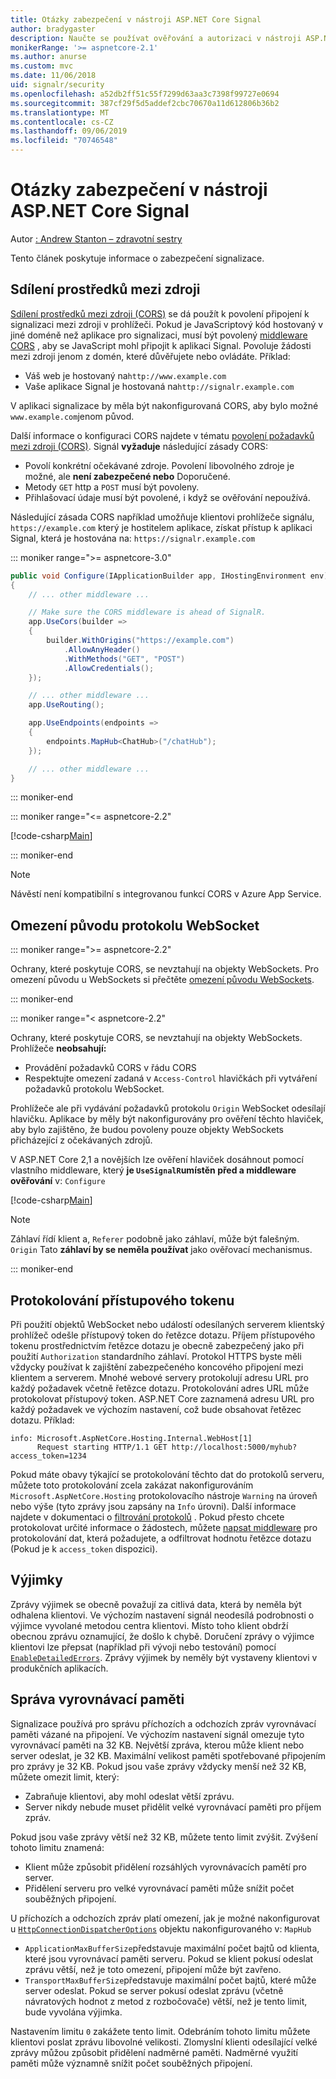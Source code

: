 ```yaml
---
title: Otázky zabezpečení v nástroji ASP.NET Core Signal
author: bradygaster
description: Naučte se používat ověřování a autorizaci v nástroji ASP.NET Core Signal.
monikerRange: '>= aspnetcore-2.1'
ms.author: anurse
ms.custom: mvc
ms.date: 11/06/2018
uid: signalr/security
ms.openlocfilehash: a52db2ff51c55f7299d63aa3c7398f99727e0694
ms.sourcegitcommit: 387cf29f5d5addef2cbc70670a11d612806b36b2
ms.translationtype: MT
ms.contentlocale: cs-CZ
ms.lasthandoff: 09/06/2019
ms.locfileid: "70746548"
---
```

# <a name="security-considerations-in-aspnet-core-signalr"></a>Otázky zabezpečení v nástroji ASP.NET Core Signal

Autor [: Andrew Stanton – zdravotní sestry](https://twitter.com/anurse)

Tento článek poskytuje informace o zabezpečení signalizace.

## <a name="cross-origin-resource-sharing"></a>Sdílení prostředků mezi zdroji

[Sdílení prostředků mezi zdroji (CORS)](https://www.w3.org/TR/cors/) se dá použít k povolení připojení k signalizaci mezi zdroji v prohlížeči. Pokud je JavaScriptový kód hostovaný v jiné doméně než aplikace pro signalizaci, musí být povolený [middleware CORS](xref:security/cors) , aby se JavaScript mohl připojit k aplikaci Signal. Povoluje žádosti mezi zdroji jenom z domén, které důvěřujete nebo ovládáte. Příklad:

* Váš web je hostovaný na`http://www.example.com`
* Vaše aplikace Signal je hostovaná na`http://signalr.example.com`

V aplikaci signalizace by měla být nakonfigurovaná CORS, aby bylo možné `www.example.com`jenom původ.

Další informace o konfiguraci CORS najdete v tématu [povolení požadavků mezi zdroji (CORS)](xref:security/cors). Signál **vyžaduje** následující zásady CORS:

* Povolí konkrétní očekávané zdroje. Povolení libovolného zdroje je možné, ale **není zabezpečené nebo** Doporučené.
* Metody `GET` http a `POST` musí být povoleny.
* Přihlašovací údaje musí být povolené, i když se ověřování nepoužívá.

Následující zásada CORS například umožňuje klientovi prohlížeče signálu, `https://example.com` který je hostitelem aplikace, získat přístup k aplikaci Signal, která je hostována na: `https://signalr.example.com`

::: moniker range=">= aspnetcore-3.0"

```csharp
public void Configure(IApplicationBuilder app, IHostingEnvironment env)
{
    // ... other middleware ...

    // Make sure the CORS middleware is ahead of SignalR.
    app.UseCors(builder =>
    {
        builder.WithOrigins("https://example.com")
            .AllowAnyHeader()
            .WithMethods("GET", "POST")
            .AllowCredentials();
    });

    // ... other middleware ...
    app.UseRouting();

    app.UseEndpoints(endpoints =>
    {
        endpoints.MapHub<ChatHub>("/chatHub");
    });

    // ... other middleware ...
}
```

::: moniker-end

::: moniker range="<= aspnetcore-2.2"

[!code-csharp[Main](security/sample/Startup.cs?name=snippet1)]

::: moniker-end

> [!NOTE]
> Návěstí není kompatibilní s integrovanou funkcí CORS v Azure App Service.

## <a name="websocket-origin-restriction"></a>Omezení původu protokolu WebSocket

::: moniker range=">= aspnetcore-2.2"

Ochrany, které poskytuje CORS, se nevztahují na objekty WebSockets. Pro omezení původu u WebSockets si přečtěte [omezení původu WebSockets](xref:fundamentals/websockets#websocket-origin-restriction).

::: moniker-end

::: moniker range="< aspnetcore-2.2"

Ochrany, které poskytuje CORS, se nevztahují na objekty WebSockets. Prohlížeče **neobsahují:**

* Provádění požadavků CORS v řádu CORS
* Respektujte omezení zadaná v `Access-Control` hlavičkách při vytváření požadavků protokolu WebSocket.

Prohlížeče ale při vydávání požadavků protokolu `Origin` WebSocket odesílají hlavičku. Aplikace by měly být nakonfigurovány pro ověření těchto hlaviček, aby bylo zajištěno, že budou povoleny pouze objekty WebSockets přicházející z očekávaných zdrojů.

V ASP.NET Core 2,1 a novějších lze ověření hlaviček dosáhnout pomocí vlastního middleware, který **je `UseSignalR`umístěn před a middleware ověřování** v: `Configure`

[!code-csharp[Main](security/sample/Startup.cs?name=snippet2)]

> [!NOTE]
> Záhlaví řídí klient a, `Referer` podobně jako záhlaví, může být falešným. `Origin` Tato **záhlaví by se neměla používat** jako ověřovací mechanismus.

::: moniker-end

## <a name="access-token-logging"></a>Protokolování přístupového tokenu

Při použití objektů WebSocket nebo událostí odesílaných serverem klientský prohlížeč odešle přístupový token do řetězce dotazu. Příjem přístupového tokenu prostřednictvím řetězce dotazu je obecně zabezpečený jako při použití `Authorization` standardního záhlaví. Protokol HTTPS byste měli vždycky používat k zajištění zabezpečeného koncového připojení mezi klientem a serverem. Mnohé webové servery protokolují adresu URL pro každý požadavek včetně řetězce dotazu. Protokolování adres URL může protokolovat přístupový token. ASP.NET Core zaznamená adresu URL pro každý požadavek ve výchozím nastavení, což bude obsahovat řetězec dotazu. Příklad:

```
info: Microsoft.AspNetCore.Hosting.Internal.WebHost[1]
      Request starting HTTP/1.1 GET http://localhost:5000/myhub?access_token=1234
```

Pokud máte obavy týkající se protokolování těchto dat do protokolů serveru, můžete toto protokolování zcela zakázat nakonfigurováním `Microsoft.AspNetCore.Hosting` protokolovacího nástroje `Warning` na úroveň nebo výše (tyto zprávy jsou zapsány na `Info` úrovni). Další informace najdete v dokumentaci o [filtrování protokolů](xref:fundamentals/logging/index#log-filtering) . Pokud přesto chcete protokolovat určité informace o žádostech, můžete [napsat middleware](xref:fundamentals/middleware/write) pro protokolování dat, která požadujete, a odfiltrovat hodnotu řetězce dotazu (Pokud je k `access_token` dispozici).

## <a name="exceptions"></a>Výjimky

Zprávy výjimek se obecně považují za citlivá data, která by neměla být odhalena klientovi. Ve výchozím nastavení signál neodesílá podrobnosti o výjimce vyvolané metodou centra klientovi. Místo toho klient obdrží obecnou zprávu oznamující, že došlo k chybě. Doručení zprávy o výjimce klientovi lze přepsat (například při vývoji nebo testování) pomocí [`EnableDetailedErrors`](xref:signalr/configuration#configure-server-options). Zprávy výjimek by neměly být vystaveny klientovi v produkčních aplikacích.

## <a name="buffer-management"></a>Správa vyrovnávací paměti

Signalizace používá pro správu příchozích a odchozích zpráv vyrovnávací paměti vázané na připojení. Ve výchozím nastavení signál omezuje tyto vyrovnávací paměti na 32 KB. Největší zpráva, kterou může klient nebo server odeslat, je 32 KB. Maximální velikost paměti spotřebované připojením pro zprávy je 32 KB. Pokud jsou vaše zprávy vždycky menší než 32 KB, můžete omezit limit, který:

* Zabraňuje klientovi, aby mohl odeslat větší zprávu.
* Server nikdy nebude muset přidělit velké vyrovnávací paměti pro příjem zpráv.

Pokud jsou vaše zprávy větší než 32 KB, můžete tento limit zvýšit. Zvýšení tohoto limitu znamená:

* Klient může způsobit přidělení rozsáhlých vyrovnávacích pamětí pro server.
* Přidělení serveru pro velké vyrovnávací paměti může snížit počet souběžných připojení.

U příchozích a odchozích zpráv platí omezení, jak je možné nakonfigurovat u [`HttpConnectionDispatcherOptions`](xref:signalr/configuration#configure-server-options) objektu nakonfigurovaného v: `MapHub`

* `ApplicationMaxBufferSize`představuje maximální počet bajtů od klienta, které jsou vyrovnávací paměti serveru. Pokud se klient pokusí odeslat zprávu větší, než je toto omezení, připojení může být zavřeno.
* `TransportMaxBufferSize`představuje maximální počet bajtů, které může server odeslat. Pokud se server pokusí odeslat zprávu (včetně návratových hodnot z metod z rozbočovače) větší, než je tento limit, bude vyvolána výjimka.

Nastavením limitu `0` zakážete tento limit. Odebráním tohoto limitu můžete klientovi poslat zprávu libovolné velikosti. Zlomyslní klienti odesílající velké zprávy můžou způsobit přidělení nadměrné paměti. Nadměrné využití paměti může významně snížit počet souběžných připojení.
